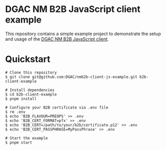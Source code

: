 # DGAC NM B2B JavaScript client example

This repository contains a simple example project to demonstrate the setup and usage of the [DGAC NM B2B JavaScript client](https://github.com/DGAC/nmb2b-client-js).


# Quickstart
```shell
# Clone this repository
$ git clone git@github.com:DGAC/nmb2b-client-js-example.git b2b-client-example

# Install dependencies
$ cd b2b-client-example
$ pnpm install

# Configure your B2B certificate via .env file
$ rm .env
$ echo 'B2B_FLAVOUR=PREOPS' >> .env
$ echo 'B2B_CERT_FORMAT=pfx' >> .env
$ echo 'B2B_CERT=/path/to/your/b2b/certificate.p12' >> .env
$ echo 'B2B_CERT_PASSPHRASE=MyPassPhrase' >> .env

# Start the example
$ pnpm start
```
